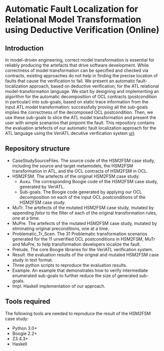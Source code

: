 Automatic Fault Localization for Relational Model Transformation using Deductive Verification (Online)
=======

Introduction
------
In model-driven engineering, correct model transformation is essential for reliably producing the artefacts that drive software development. While correctness of model transformation can be specified and checked via contracts, existing approaches do not help in finding the precise location of faults that cause the verification to fail. We present an automatic fault-localization approach, based on deductive verification, for the ATL relational model-transformation language. We start by designing and implementing an algorithm for the automatic decomposition of OCL contracts (postcondition in particular) into sub-goals, based on static trace information from the input ATL model transformation: successfully proving all the sub-goals implies the correctness of the decomposed OCL postcondition. Then, we use these sub-goals to slice the ATL model transformation and present the user with simple scenarios that pinpoint the fault. This repository contains the evaluation artefects of our automatic fault localization approach for the ATL language using the VeriATL decutive verification system [url](https://github.com/veriatl/VeriATL.CaseStudies).

Repository structure
------
- CaseStudySourceFiles. The source code of the HSM2FSM case study, including the source and target metamodels, the HSM2FSM transformation in ATL, and the OCL contracts of HSM2FSM in OCL.
- HSM2FSM. The artefects of the original HSM2FSM case study: 
  * Auxu. The corresponding Boogie code of the HSM2FSM case study, generated by VeriATL.
  * Sub-goals. The Boogie code generated by applying our OCL decomposition on each of the input OCL postconditions of the HSM2FSM case study.
- MuTr. The artefects of the mutated HSM2FSM case study, mutated by appending *false* to the filter of each of the original transformation rules, one at a time.
- MuPre. The artefects of the mutated HSM2FSM case study, mutated by eliminating original preconditions, one at a time.
- Problematic_Tr_Scen. The 31 Problematic transformation scenarios generated for the 11 unverified OCL postconditions in HSM2FSM, MuTr and MuPre, to help transformation developers localize the fault.
- Prelude. The core Boogie libraries for the VeriATL verification system.
- Result. the evaluation results of the orignal and mutated HSM2FSM case study in text format.
- Three python scripts to reproduce the evaluation results.
- Example. An example that demonstrates how to verify intermediate enumerated sub-goals to further reduce the size of generated sub-goals. 
- Impl. Haskell implementation of our approach.

Tools required
------
The following tools are needed to reproduce the result of the HSM2FSM case study:
- Python 3.0+
- Boogie 2.2+
- Z3 4.3+
- Haskell